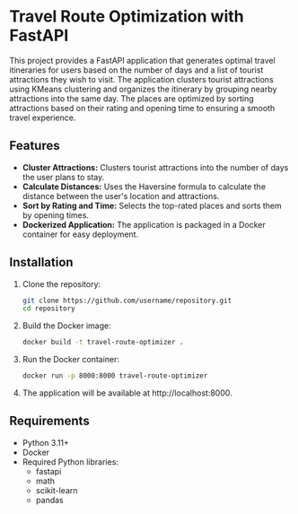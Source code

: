# Travel Route Optimization with FastAPI

This project provides a FastAPI application that generates optimal travel itineraries for users based on the number of days and a list of tourist attractions they wish to visit. The application clusters tourist attractions using KMeans clustering and organizes the itinerary by grouping nearby attractions into the same day. The places are optimized by sorting attractions based on their rating and opening time to ensuring a smooth travel experience.

## Features

- **Cluster Attractions:** Clusters tourist attractions into the number of days the user plans to stay.
- **Calculate Distances:** Uses the Haversine formula to calculate the distance between the user's location and attractions.
- **Sort by Rating and Time:** Selects the top-rated places and sorts them by opening times.
- **Dockerized Application:** The application is packaged in a Docker container for easy deployment.

## Installation

1. Clone the repository:

   ```bash
   git clone https://github.com/username/repository.git
   cd repository
2. Build the Docker image:
   ```bash
   docker build -t travel-route-optimizer .
3. Run the Docker container:
   ```bash
   docker run -p 8000:8000 travel-route-optimizer
4. The application will be available at http://localhost:8000.

## Requirements

- Python 3.11+
- Docker
- Required Python libraries:
  - fastapi
  - math
  - scikit-learn
  - pandas
